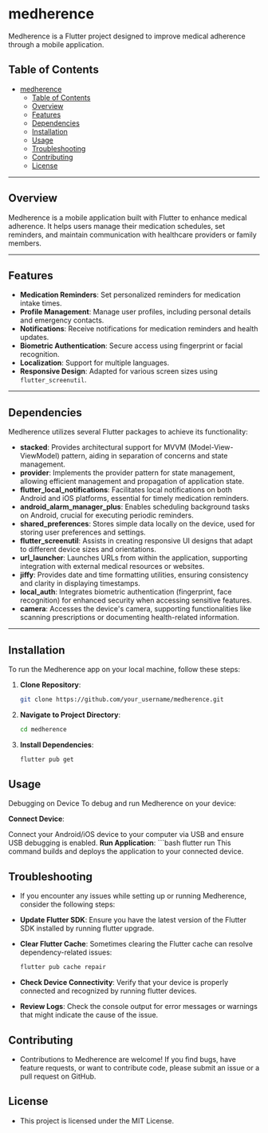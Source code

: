 # medherence

Medherence is a Flutter project designed to improve medical adherence through a mobile application.

## Table of Contents

- [medherence](#medherence)
  - [Table of Contents](#table-of-contents)
  - [Overview](#overview)
  - [Features](#features)
  - [Dependencies](#dependencies)
  - [Installation](#installation)
  - [Usage](#usage)
  - [Troubleshooting](#troubleshooting)
  - [Contributing](#contributing)
  - [License](#license)

---

## Overview

Medherence is a mobile application built with Flutter to enhance medical adherence. It helps users manage their medication schedules, set reminders, and maintain communication with healthcare providers or family members.

---

## Features

- **Medication Reminders**: Set personalized reminders for medication intake times.
- **Profile Management**: Manage user profiles, including personal details and emergency contacts.
- **Notifications**: Receive notifications for medication reminders and health updates.
- **Biometric Authentication**: Secure access using fingerprint or facial recognition.
- **Localization**: Support for multiple languages.
- **Responsive Design**: Adapted for various screen sizes using `flutter_screenutil`.

---

## Dependencies

Medherence utilizes several Flutter packages to achieve its functionality:

- **stacked**: Provides architectural support for MVVM (Model-View-ViewModel) pattern, aiding in separation of concerns and state management.
- **provider**: Implements the provider pattern for state management, allowing efficient management and propagation of application state.
- **flutter_local_notifications**: Facilitates local notifications on both Android and iOS platforms, essential for timely medication reminders.
- **android_alarm_manager_plus**: Enables scheduling background tasks on Android, crucial for executing periodic reminders.
- **shared_preferences**: Stores simple data locally on the device, used for storing user preferences and settings.
- **flutter_screenutil**: Assists in creating responsive UI designs that adapt to different device sizes and orientations.
- **url_launcher**: Launches URLs from within the application, supporting integration with external medical resources or websites.
- **jiffy**: Provides date and time formatting utilities, ensuring consistency and clarity in displaying timestamps.
- **local_auth**: Integrates biometric authentication (fingerprint, face recognition) for enhanced security when accessing sensitive features.
- **camera**: Accesses the device's camera, supporting functionalities like scanning prescriptions or documenting health-related information.

---

## Installation

To run the Medherence app on your local machine, follow these steps:

1. **Clone Repository**:
   ```bash
   git clone https://github.com/your_username/medherence.git
2. **Navigate to Project Directory**:
   ```bash
   cd medherence
3. **Install Dependencies**:
   ```bash
   flutter pub get

## Usage
Debugging on Device
To debug and run Medherence on your device:

**Connect Device**:

Connect your Android/iOS device to your computer via USB and ensure USB debugging is enabled.
**Run Application**:
    ```bash
    flutter run
This command builds and deploys the application to your connected device.


## Troubleshooting
- If you encounter any issues while setting up or running Medherence, consider the following steps:

- **Update Flutter SDK**: Ensure you have the latest version of the Flutter SDK installed by running flutter upgrade.

- **Clear Flutter Cache**: Sometimes clearing the Flutter cache can resolve dependency-related issues:

    ```bash
    flutter pub cache repair
- **Check Device Connectivity**: Verify that your device is properly connected and recognized by running flutter devices.

- **Review Logs**: Check the console output for error messages or warnings that might indicate the cause of the issue.

## Contributing
 - Contributions to Medherence are welcome! If you find bugs, have feature requests, or want to contribute code, please submit an issue or a pull request on GitHub.

## License
 - This project is licensed under the MIT License.

